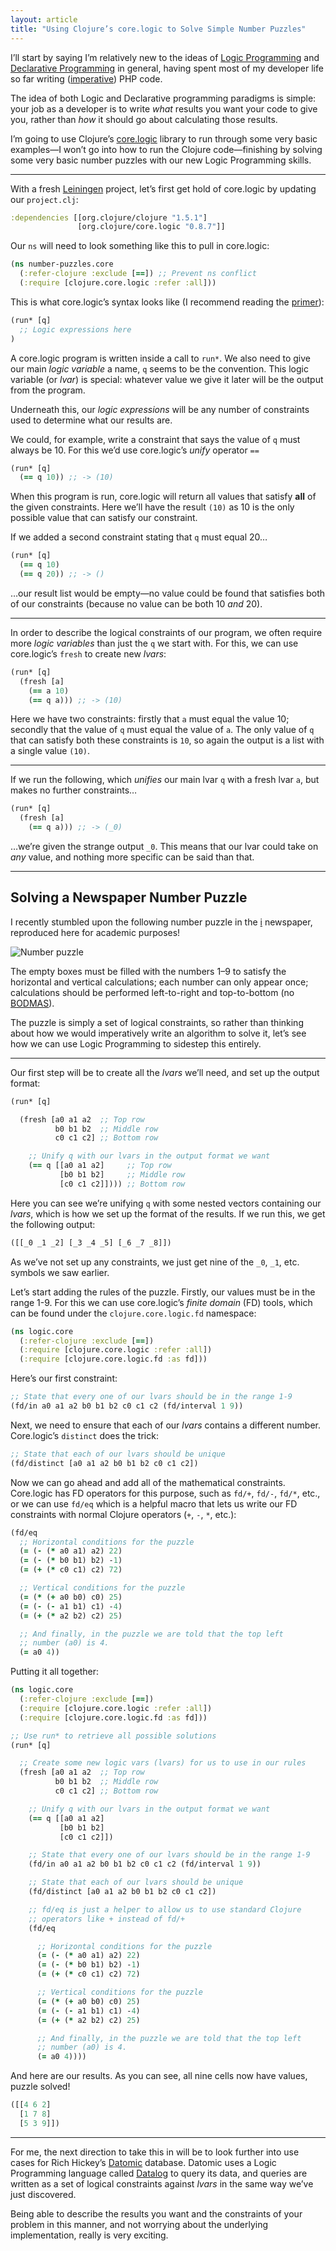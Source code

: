 ```yaml
---
layout: article
title: "Using Clojure’s core.logic to Solve Simple Number Puzzles"
---
```


I’ll start by saying I’m relatively new to the ideas of [Logic Programming](http://en.wikipedia.org/wiki/Logic_programming) and [Declarative Programming](http://en.wikipedia.org/wiki/Declarative_programming) in general, having spent most of my developer life so far writing ([imperative](http://en.wikipedia.org/wiki/Imperative_programming)) PHP code.

The idea of both Logic and Declarative programming paradigms is simple: your job as a developer is to write _what_ results you want your code to give you, rather than _how_ it should go about calculating those results.

I’m going to use Clojure’s [core.logic](https://github.com/clojure/core.logic/wiki) library to run through some very basic examples—I won’t go into how to run the Clojure code—finishing by solving some very basic number puzzles with our new Logic Programming skills.

---

With a fresh [Leiningen](http://leiningen.org/) project, let’s first get hold of core.logic by updating our `project.clj`:

```clojure
:dependencies [[org.clojure/clojure "1.5.1"]
               [org.clojure/core.logic "0.8.7"]]
```

Our `ns` will need to look something like this to pull in core.logic:

```clojure
(ns number-puzzles.core
  (:refer-clojure :exclude [==]) ;; Prevent ns conflict
  (:require [clojure.core.logic :refer :all]))
```

This is what core.logic’s syntax looks like (I recommend reading the [primer](https://github.com/clojure/core.logic/wiki/A-Core.logic-Primer)):

```clojure
(run* [q]
  ;; Logic expressions here
)
```

A core.logic program is written inside a call to `run*`. We also need to give our main _logic variable_ a name, `q` seems to be the convention. This logic variable (or _lvar_) is special: whatever value we give it later will be the output from the program.

Underneath this, our _logic expressions_ will be any number of constraints used to determine what our results are.

We could, for example, write a constraint that says the value of `q` must always be 10. For this we’d use core.logic’s _unify_ operator `==`

```clojure
(run* [q]
  (== q 10)) ;; -> (10)
```

When this program is run, core.logic will return all values that satisfy **all** of the given constraints. Here we’ll have the result `(10)` as 10 is the only possible value that can satisfy our constraint.

If we added a second constraint stating that `q` must equal 20…

```clojure
(run* [q]
  (== q 10)
  (== q 20)) ;; -> ()
```

…our result list would be empty—no value could be found that satisfies both of our constraints (because no value can be both 10 _and_ 20).

---

In order to describe the logical constraints of our program, we often require more _logic variables_ than just the `q` we start with. For this, we can use core.logic’s `fresh` to create new _lvars_:

```clojure
(run* [q]
  (fresh [a]
    (== a 10)
    (== q a))) ;; -> (10)
```

Here we have two constraints: firstly that `a` must equal the value 10; secondly that the value of `q` must equal the value of `a`. The only value of `q` that can satisfy both these constraints is `10`, so again the output is a list with a single value `(10)`.

---

If we run the following, which _unifies_ our main lvar `q` with a fresh lvar `a`, but makes no further constraints…

```clojure
(run* [q]
  (fresh [a]
    (== q a))) ;; -> (_0)
```

…we’re given the strange output `_0`. This means that our lvar could take on _any_ value, and nothing more specific can be said than that.

---

## Solving a Newspaper Number Puzzle

I recently stumbled upon the following number puzzle in the [i](http://www.independent.co.uk/i/) newspaper, reproduced here for academic purposes!

<img src="/img/2014-02-22-using-clojures-core-logic-to-solve-simple-number-puzzles/number-puzzle.svg" alt="Number puzzle" class="img--center" />

The empty boxes must be filled with the numbers 1–9 to satisfy the horizontal and vertical calculations; each number can only appear once; calculations should be performed left-to-right and top-to-bottom (no [BODMAS](http://en.wikipedia.org/wiki/Order_of_operations)).

The puzzle is simply a set of logical constraints, so rather than thinking about how we would imperatively write an algorithm to solve it, let’s see how we can use Logic Programming to sidestep this entirely.

---

Our first step will be to create all the _lvars_ we’ll need, and set up the output format:

```clojure
(run* [q]

  (fresh [a0 a1 a2  ;; Top row
          b0 b1 b2  ;; Middle row
          c0 c1 c2] ;; Bottom row

    ;; Unify q with our lvars in the output format we want
    (== q [[a0 a1 a2]     ;; Top row
           [b0 b1 b2]     ;; Middle row
           [c0 c1 c2]]))) ;; Bottom row
```

Here you can see we’re unifying `q` with some nested vectors containing our _lvars_, which is how we set up the format of the results. If we run this, we get the following output:

```clojure
([[_0 _1 _2] [_3 _4 _5] [_6 _7 _8]])
```

As we’ve not set up any constraints, we just get nine of the `_0`, `_1`, etc. symbols we saw earlier.

Let’s start adding the rules of the puzzle. Firstly, our values must be in the range 1-9. For this we can use core.logic’s _finite domain_ (FD) tools, which can be found under the `clojure.core.logic.fd` namespace:

```clojure
(ns logic.core
  (:refer-clojure :exclude [==])
  (:require [clojure.core.logic :refer :all])
  (:require [clojure.core.logic.fd :as fd]))
```

Here’s our first constraint:

```clojure
;; State that every one of our lvars should be in the range 1-9
(fd/in a0 a1 a2 b0 b1 b2 c0 c1 c2 (fd/interval 1 9))
```

Next, we need to ensure that each of our _lvars_ contains a different number. Core.logic’s `distinct` does the trick:

```clojure
;; State that each of our lvars should be unique
(fd/distinct [a0 a1 a2 b0 b1 b2 c0 c1 c2])
```

Now we can go ahead and add all of the mathematical constraints. Core.logic has FD operators for this purpose, such as `fd/+`, `fd/-`, `fd/*`, etc., or we can use `fd/eq` which is a helpful macro that lets us write our FD constraints with normal Clojure operators (`+`, `-`, `*`, etc.):

```clojure
(fd/eq
  ;; Horizontal conditions for the puzzle
  (= (- (* a0 a1) a2) 22)
  (= (- (* b0 b1) b2) -1)
  (= (+ (* c0 c1) c2) 72)

  ;; Vertical conditions for the puzzle
  (= (* (+ a0 b0) c0) 25)
  (= (- (- a1 b1) c1) -4)
  (= (+ (* a2 b2) c2) 25)

  ;; And finally, in the puzzle we are told that the top left
  ;; number (a0) is 4.
  (= a0 4))
```

Putting it all together:

```clojure
(ns logic.core
  (:refer-clojure :exclude [==])
  (:require [clojure.core.logic :refer :all])
  (:require [clojure.core.logic.fd :as fd]))

;; Use run* to retrieve all possible solutions
(run* [q]

  ;; Create some new logic vars (lvars) for us to use in our rules
  (fresh [a0 a1 a2  ;; Top row
          b0 b1 b2  ;; Middle row
          c0 c1 c2] ;; Bottom row

    ;; Unify q with our lvars in the output format we want
    (== q [[a0 a1 a2]
           [b0 b1 b2]
           [c0 c1 c2]])

    ;; State that every one of our lvars should be in the range 1-9
    (fd/in a0 a1 a2 b0 b1 b2 c0 c1 c2 (fd/interval 1 9))

    ;; State that each of our lvars should be unique
    (fd/distinct [a0 a1 a2 b0 b1 b2 c0 c1 c2])

    ;; fd/eq is just a helper to allow us to use standard Clojure
    ;; operators like + instead of fd/+
    (fd/eq

      ;; Horizontal conditions for the puzzle
      (= (- (* a0 a1) a2) 22)
      (= (- (* b0 b1) b2) -1)
      (= (+ (* c0 c1) c2) 72)

      ;; Vertical conditions for the puzzle
      (= (* (+ a0 b0) c0) 25)
      (= (- (- a1 b1) c1) -4)
      (= (+ (* a2 b2) c2) 25)

      ;; And finally, in the puzzle we are told that the top left
      ;; number (a0) is 4.
      (= a0 4))))
```

And here are our results. As you can see, all nine cells now have values, puzzle solved!

```clojure
([[4 6 2]
  [1 7 8]
  [5 3 9]])
```

---

For me, the next direction to take this in will be to look further into use cases for Rich Hickey’s [Datomic](http://www.datomic.com/) database. Datomic uses a Logic Programming language called [Datalog](http://en.wikipedia.org/wiki/Datalog) to query its data, and queries are written as a set of logical constraints against _lvars_ in the same way we’ve just discovered.

Being able to describe the results you want and the constraints of your problem in this manner, and not worrying about the underlying implementation, really is very exciting.
